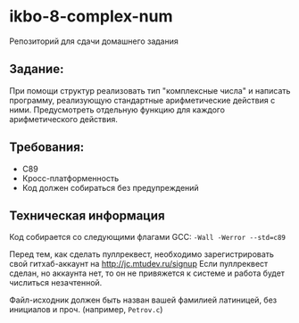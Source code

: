 # ikbo-8-complex-num
Репозиторий для сдачи домашнего задания 

## Задание:
При помощи структур реализовать тип "комплексные числа" и написать программу, реализующую стандартные арифметические действия с ними. Предусмотреть отдельную функцию для каждого арифметического действия.

## Требования: 

* C89 
* Кросс-платформенность
* Код должен собираться без предупреждений

## Техническая информация

Код собирается со следующими флагами GCC: `-Wall -Werror --std=c89`

Перед тем, как сделать пуллреквест, необходимо зарегистрировать свой гитхаб-аккаунт на http://jc.mtudev.ru/signup 
Если пуллреквест сделан, но аккаунта нет, то он не привяжется к системе и работа будет числиться незачтенной.

Файл-исходник должен быть назван вашей фамилией латиницей, без инициалов и проч. (например, `Petrov.c`)
